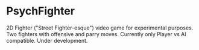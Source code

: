 # PsychFighter
2D Fighter ("Street Fighter-esque") video game for experimental purposes. Two fighters with offensive and parry moves. Currently only Player vs AI compatible. Under development.
